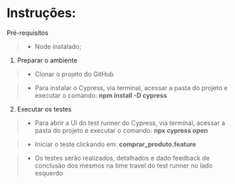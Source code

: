 # Instruções:

Pré-requisitos
> - Node instalado;

1. Preparar o ambiente
> - Clonar o projeto do GitHub

> - Para instalar o Cypress, via terminal, acessar a pasta do projeto e executar o comando: **npm install -D cypress**

2. Executar os testes

> - Para abrir a UI do test runner do Cypress, via terminal, acessar a pasta do projeto e executar o comando: **npx cypress open**

> - Iniciar o teste clickando em: **comprar_produto.feature**

> - Os testes serão realizados, detalhados e dado feedback de conclusão dos mesmos na time travel do test runner no lado esquerdo
